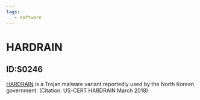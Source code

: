 ```yaml
---
tags:
   - software
---
```

# HARDRAIN
## ID:S0246
[HARDRAIN](software/S0246) is a Trojan malware variant reportedly used by the North Korean government. (Citation: US-CERT HARDRAIN March 2018)
